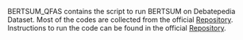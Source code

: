 BERTSUM_QFAS contains the script to run BERTSUM on Debatepedia Dataset. Most of the codes are collected from the official [Repository](https://github.com/nlpyang/PreSumm). Instructions to run the code can be found in the official [Repository](https://github.com/nlpyang/PreSumm).
